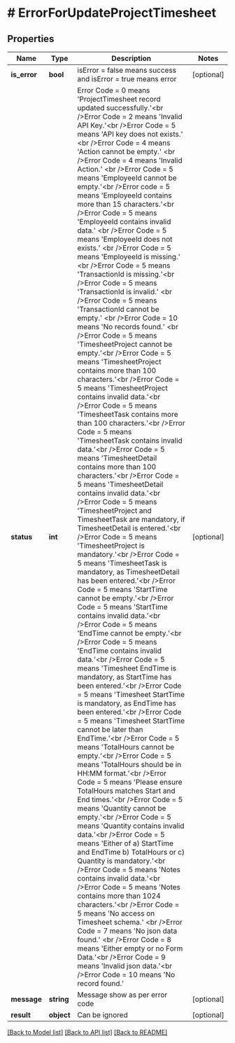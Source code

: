 # # ErrorForUpdateProjectTimesheet

## Properties

Name | Type | Description | Notes
------------ | ------------- | ------------- | -------------
**is_error** | **bool** | isError &#x3D; false means success and isError &#x3D; true means error | [optional]
**status** | **int** | Error Code &#x3D; 0 means &#39;ProjectTimesheet record updated successfully.&#39;&lt;br /&gt;Error Code &#x3D; 2 means &#39;Invalid API Key.&#39;&lt;br /&gt;Error Code &#x3D; 5 means &#39;API key does not exists.&#39; &lt;br /&gt;Error Code &#x3D; 4 means &#39;Action cannot be empty.&#39; &lt;br /&gt;Error Code &#x3D; 4 means &#39;Invalid Action.&#39; &lt;br /&gt;Error Code &#x3D; 5 means &#39;EmployeeId cannot be empty.&#39;&lt;br /&gt;Error code &#x3D; 5 means &#39;EmployeeId contains more than 15 characters.&#39;&lt;br /&gt;Error Code &#x3D; 5 means &#39;EmployeeId contains invalid data.&#39; &lt;br /&gt;Error Code &#x3D; 5 means &#39;EmployeeId does not exists.&#39; &lt;br /&gt;Error Code &#x3D; 5 means &#39;EmployeeId is missing.&#39; &lt;br /&gt;Error Code &#x3D; 5 means &#39;TransactionId is missing.&#39;&lt;br /&gt;Error Code &#x3D; 5 means &#39;TransactionId is invalid.&#39; &lt;br /&gt;Error Code &#x3D; 5 means &#39;TransactionId cannot be empty.&#39; &lt;br /&gt;Error Code &#x3D; 10 means &#39;No records found.&#39; &lt;br /&gt;Error Code &#x3D; 5 means &#39;TimesheetProject cannot be empty.&#39;&lt;br /&gt;Error Code &#x3D; 5 means &#39;TimesheetProject contains more than 100 characters.&#39;&lt;br /&gt;Error Code &#x3D; 5 means &#39;TimesheetProject contains invalid data.&#39;&lt;br /&gt;Error Code &#x3D; 5 means &#39;TimesheetTask contains more than 100 characters.&#39;&lt;br /&gt;Error Code &#x3D; 5 means &#39;TimesheetTask contains invalid data.&#39;&lt;br /&gt;Error Code &#x3D; 5 means &#39;TimesheetDetail contains more than 100 characters.&#39;&lt;br /&gt;Error Code &#x3D; 5 means &#39;TimesheetDetail contains invalid data.&#39;&lt;br /&gt;Error Code &#x3D; 5 means &#39;TimesheetProject and TimesheetTask are mandatory, if TimesheetDetail is entered.&#39;&lt;br /&gt;Error Code &#x3D; 5 means &#39;TimesheetProject is mandatory.&#39;&lt;br /&gt;Error Code &#x3D; 5 means &#39;TimesheetTask is mandatory, as TimesheetDetail has been entered.&#39;&lt;br /&gt;Error Code &#x3D; 5 means &#39;StartTime cannot be empty.&#39;&lt;br /&gt;Error Code &#x3D; 5 means &#39;StartTime contains invalid data.&#39;&lt;br /&gt;Error Code &#x3D; 5 means &#39;EndTime cannot be empty.&#39;&lt;br /&gt;Error Code &#x3D; 5 means &#39;EndTime contains invalid data.&#39;&lt;br /&gt;Error Code &#x3D; 5 means &#39;Timesheet EndTime is mandatory, as StartTime has been entered.&#39;&lt;br /&gt;Error Code &#x3D; 5 means &#39;Timesheet StartTime is mandatory, as EndTime has been entered.&#39;&lt;br /&gt;Error Code &#x3D; 5 means &#39;Timesheet StartTime cannot be later than EndTime.&#39;&lt;br /&gt;Error Code &#x3D; 5 means &#39;TotalHours cannot be empty.&#39;&lt;br /&gt;Error Code &#x3D; 5 means &#39;TotalHours should be in HH:MM format.&#39;&lt;br /&gt;Error Code &#x3D; 5 means &#39;Please ensure TotalHours matches Start and End times.&#39;&lt;br /&gt;Error Code &#x3D; 5 means &#39;Quantity cannot be empty.&#39;&lt;br /&gt;Error Code &#x3D; 5 means &#39;Quantity contains invalid data.&#39;&lt;br /&gt;Error Code &#x3D; 5 means &#39;Either of a) StartTime and EndTime  b) TotalHours or c) Quantity is mandatory.&#39;&lt;br /&gt;Error Code &#x3D; 5 means &#39;Notes contains invalid data.&#39;&lt;br /&gt;Error Code &#x3D; 5 means &#39;Notes contains more than 1024 characters.&#39;&lt;br /&gt;Error Code &#x3D; 5 means &#39;No access on Timesheet schema.&#39; &lt;br /&gt;Error Code &#x3D; 7 means &#39;No json data found.&#39; &lt;br /&gt;Error Code &#x3D; 8 means &#39;Either empty or no Form Data.&#39;&lt;br /&gt;Error Code &#x3D; 9 means &#39;Invalid json data.&#39;&lt;br /&gt;Error Code &#x3D; 10 means &#39;No record found.&#39; | [optional]
**message** | **string** | Message show as per error code | [optional]
**result** | **object** | Can be ignored | [optional]

[[Back to Model list]](../../README.md#models) [[Back to API list]](../../README.md#endpoints) [[Back to README]](../../README.md)
